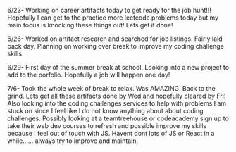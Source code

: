 6/23- 
Working on career artifacts today to get ready for the job hunt!!! Hopefully I can get to the practice more leetcode problems today but my main focus is knocking these things out! Lets get it done!

6/26-
Worked on artifact research and searched for job listings. Fairly laid back day. Planning on working over break to improve my coding challenge skills. 

6/29-
First day of the summer break at school. Looking into a new project to add to the porfolio. Hopefully a job will happen one day!

7/6-
Took the whole week of break to relax. Was AMAZING. Back to the grind. Lets get all these artifacts done by Wed and hopefully cleared by Fri!
Also looking into the coding challenges services to help with problems I am stuck on since I feel like I do not know anything about about coding challenges. Possibly looking at a teamtreehouse or codeacademy sign up to take their web dev courses to refresh and possible improve my skills because I feel out of touch with JS. Havent dont lots of JS or React in a while...... always try to improve and maintain. 